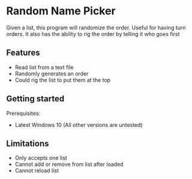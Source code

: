 # Random Name Picker
Given a list, this program will randomize the order. Useful for having turn orders. It also has the ability to rig the order by telling it who goes first

## Features
- Read list from a text file
- Randomly generates an order
- Could rig the list to put them at the top

## Getting started
Prerequisites:
- Latest Windows 10 (All other versions are untested)

## Limitations
- Only accepts one list
- Cannot add or remove from list after loaded
- Cannot reload list
